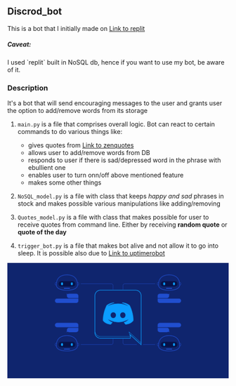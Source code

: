 <h2>Discrod_bot</h2>

This is a bot that I initially made on [Link to replit](https://replit.com/~)
<br>

<h5>Caveat:</h5>
I used `replit` built in NoSQL db, hence if you want to use my bot,
be aware of it.

<h3>Description</h3>

It's a bot that will send encouraging messages to the user and grants
user the option to add/remove words from its storage
<br>
  
1. `main.py` is a file that comprises overall logic. Bot can react
      to certain commands to do various things like: 
   
    - gives quotes from [Link to zenquotes](https://zenquotes.io)
    - allows user to add/remove words from DB
    - responds to user if there is sad/depressed word in the phrase with ebullient one
    - enables user to turn onn/off above mentioned feature
    - makes some other things
 
2. `NoSQL_model.py` is a file with class that keeps <i>happy and sad</i> phrases in stock
      and makes possible various manipulations like adding/removing
 
3. `Quotes_model.py` is a file with class that makes possible for user to receive quotes
      from command line. Either by receiving **random quote** or **quote of the day**
 
4. `trigger_bot.py` is a file that makes bot alive and not allow it to go into sleep.
      It is possible also due to [Link to uptimerobot](https://uptimerobot.com)


![Alt text](D_bot.png?raw=true)
                 
